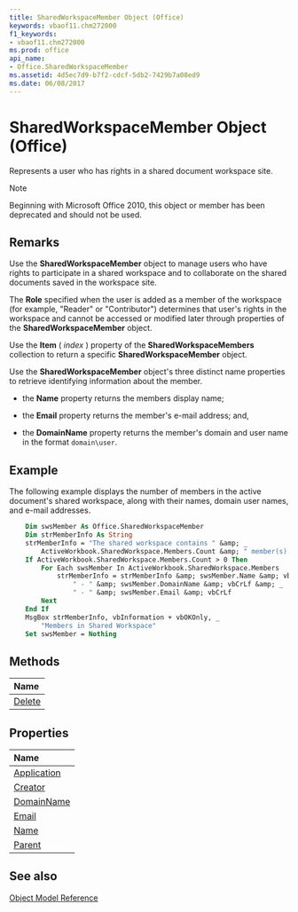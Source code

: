 ```yaml
---
title: SharedWorkspaceMember Object (Office)
keywords: vbaof11.chm272000
f1_keywords:
- vbaof11.chm272000
ms.prod: office
api_name:
- Office.SharedWorkspaceMember
ms.assetid: 4d5ec7d9-b7f2-cdcf-5db2-7429b7a08ed9
ms.date: 06/08/2017
---
```



# SharedWorkspaceMember Object (Office)

Represents a user who has rights in a shared document workspace site.


> [!NOTE] 
> Beginning with Microsoft Office 2010, this object or member has been deprecated and should not be used.


## Remarks

Use the  **SharedWorkspaceMember** object to manage users who have rights to participate in a shared workspace and to collaborate on the shared documents saved in the workspace site.

 The **Role** specified when the user is added as a member of the workspace (for example, "Reader" or "Contributor") determines that user's rights in the workspace and cannot be accessed or modified later through properties of the **SharedWorkspaceMember** object.

Use the  **Item** ( _index_ ) property of the **SharedWorkspaceMembers** collection to return a specific **SharedWorkspaceMember** object.

Use the  **SharedWorkspaceMember** object's three distinct name properties to retrieve identifying information about the member.


- the  **Name** property returns the members display name;
    
- the  **Email** property returns the member's e-mail address; and,
    
- the  **DomainName** property returns the member's domain and user name in the format `domain\user`.
    



## Example

The following example displays the number of members in the active document's shared workspace, along with their names, domain user names, and e-mail addresses.


```vb
    Dim swsMember As Office.SharedWorkspaceMember 
    Dim strMemberInfo As String 
    strMemberInfo = "The shared workspace contains " &amp; _ 
        ActiveWorkbook.SharedWorkspace.Members.Count &amp; " member(s)." &amp; vbCrLf 
    If ActiveWorkbook.SharedWorkspace.Members.Count > 0 Then 
        For Each swsMember In ActiveWorkbook.SharedWorkspace.Members 
            strMemberInfo = strMemberInfo &amp; swsMember.Name &amp; vbCrLf &amp; _ 
                " - " &amp; swsMember.DomainName &amp; vbCrLf &amp; _ 
                " - " &amp; swsMember.Email &amp; vbCrLf 
        Next 
    End If 
    MsgBox strMemberInfo, vbInformation + vbOKOnly, _ 
        "Members in Shared Workspace" 
    Set swsMember = Nothing 

```


## Methods



|**Name**|
|:-----|
|[Delete](Office.SharedWorkspaceMember.Delete.md)|

## Properties



|**Name**|
|:-----|
|[Application](Office.SharedWorkspaceMember.Application.md)|
|[Creator](Office.SharedWorkspaceMember.Creator.md)|
|[DomainName](Office.SharedWorkspaceMember.DomainName.md)|
|[Email](Office.SharedWorkspaceMember.Email.md)|
|[Name](Office.SharedWorkspaceMember.Name.md)|
|[Parent](Office.SharedWorkspaceMember.Parent.md)|

## See also





[Object Model Reference](./overview/reference-object-library-reference-for-office.md)
